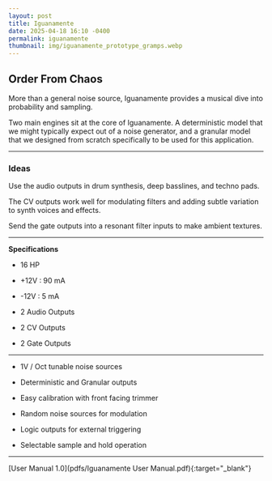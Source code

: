 ```yaml
---
layout: post
title: Iguanamente
date: 2025-04-18 16:10 -0400
permalink: iguanamente
thumbnail: img/iguanamente_prototype_gramps.webp
---
```


## Order From Chaos

More than a general noise source, Iguanamente provides a musical dive into probability and sampling. 

Two main engines sit at the core of Iguanamente. A deterministic model that we might typically expect out of a noise generator, and a granular model that we designed from scratch specifically to be used for this application. 

___

### Ideas

Use the audio outputs in drum synthesis, deep basslines, and techno pads. 

The CV outputs work well for modulating filters and adding subtle variation to synth voices and effects. 

Send the gate outputs into a resonant filter inputs to make ambient textures. 

___

**Specifications**

- 16 HP

- +12V : 90 mA

- -12V : 5 mA

- 2 Audio Outputs

- 2 CV Outputs

- 2 Gate Outputs

___

- 1V / Oct tunable noise sources

- Deterministic and Granular outputs

- Easy calibration with front facing trimmer

- Random noise sources for modulation

- Logic outputs for external triggering

- Selectable sample and hold operation

___

[User Manual 1.0](pdfs/Iguanamente User Manual.pdf){:target="_blank"}